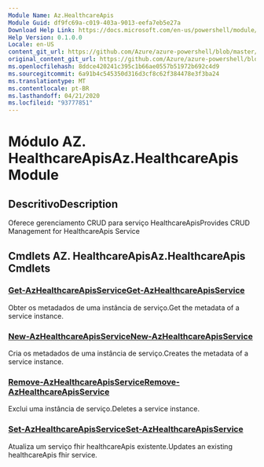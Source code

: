 ```yaml
---
Module Name: Az.HealthcareApis
Module Guid: df9fc69a-c019-403a-9013-eefa7eb5e27a
Download Help Link: https://docs.microsoft.com/en-us/powershell/module/az.healthcareapis
Help Version: 0.1.0.0
Locale: en-US
content_git_url: https://github.com/Azure/azure-powershell/blob/master/src/HealthcareApis/HealthcareApis/help/Az.HealthcareApis.md
original_content_git_url: https://github.com/Azure/azure-powershell/blob/master/src/HealthcareApis/HealthcareApis/help/Az.HealthcareApis.md
ms.openlocfilehash: 8ddce420241c395c1b66ae0557b51972b692c4d9
ms.sourcegitcommit: 6a91b4c545350d316d3cf8c62f384478e3f3ba24
ms.translationtype: MT
ms.contentlocale: pt-BR
ms.lasthandoff: 04/21/2020
ms.locfileid: "93777851"
---
```

# <span data-ttu-id="51d72-101">Módulo AZ. HealthcareApis</span><span class="sxs-lookup"><span data-stu-id="51d72-101">Az.HealthcareApis Module</span></span>
## <span data-ttu-id="51d72-102">Descritivo</span><span class="sxs-lookup"><span data-stu-id="51d72-102">Description</span></span>
<span data-ttu-id="51d72-103">Oferece gerenciamento CRUD para serviço HealthcareApis</span><span class="sxs-lookup"><span data-stu-id="51d72-103">Provides CRUD Management for HealthcareApis Service</span></span>

## <span data-ttu-id="51d72-104">Cmdlets AZ. HealthcareApis</span><span class="sxs-lookup"><span data-stu-id="51d72-104">Az.HealthcareApis Cmdlets</span></span>
### [<span data-ttu-id="51d72-105">Get-AzHealthcareApisService</span><span class="sxs-lookup"><span data-stu-id="51d72-105">Get-AzHealthcareApisService</span></span>](Get-AzHealthcareApisService.md)
<span data-ttu-id="51d72-106">Obter os metadados de uma instância de serviço.</span><span class="sxs-lookup"><span data-stu-id="51d72-106">Get the metadata of a service instance.</span></span>

### [<span data-ttu-id="51d72-107">New-AzHealthcareApisService</span><span class="sxs-lookup"><span data-stu-id="51d72-107">New-AzHealthcareApisService</span></span>](New-AzHealthcareApisService.md)
<span data-ttu-id="51d72-108">Cria os metadados de uma instância de serviço.</span><span class="sxs-lookup"><span data-stu-id="51d72-108">Creates the metadata of a service instance.</span></span>

### [<span data-ttu-id="51d72-109">Remove-AzHealthcareApisService</span><span class="sxs-lookup"><span data-stu-id="51d72-109">Remove-AzHealthcareApisService</span></span>](Remove-AzHealthcareApisService.md)
<span data-ttu-id="51d72-110">Exclui uma instância de serviço.</span><span class="sxs-lookup"><span data-stu-id="51d72-110">Deletes a service instance.</span></span>

### [<span data-ttu-id="51d72-111">Set-AzHealthcareApisService</span><span class="sxs-lookup"><span data-stu-id="51d72-111">Set-AzHealthcareApisService</span></span>](Set-AzHealthcareApisService.md)
<span data-ttu-id="51d72-112">Atualiza um serviço fhir healthcareApis existente.</span><span class="sxs-lookup"><span data-stu-id="51d72-112">Updates an existing healthcareApis fhir service.</span></span>

